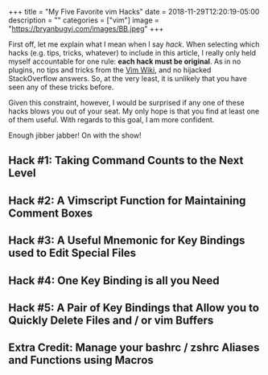 +++
title = "My Five Favorite vim Hacks"
date = 2018-11-29T12:20:19-05:00
description = ""
categories = ["vim"]
image = "https://bryanbugyi.com/images/BB.jpeg"
+++

First off, let me explain what I mean when I say *hack*. When selecting which hacks (e.g. tips, tricks, whatever) to include in this article, I really only held myself accountable for one rule: **each hack must be original**. As in no plugins, no tips and tricks from the [Vim Wiki][vimwiki], and no hijacked StackOverflow answers. So, at the very least, it is unlikely that you have seen any of these tricks before.

Given this constraint, however, I would be surprised if any one of these hacks blows you out of your seat. My only hope is that you find at least one of them useful. With regards to this goal, I am more confident.

Enough jibber jabber! On with the show!

## Hack #1: Taking Command Counts to the Next Level

## Hack #2: A Vimscript Function for Maintaining Comment Boxes

## Hack #3: A Useful Mnemonic for Key Bindings used to Edit Special Files

## Hack #4: One Key Binding is all you Need

## Hack #5: A Pair of Key Bindings that Allow you to Quickly Delete Files and / or vim Buffers

## Extra Credit: Manage your bashrc / zshrc Aliases and Functions using Macros

[vimwiki]: http://vim.wikia.com/wiki/Vim_Tips_Wiki
